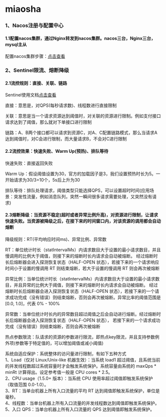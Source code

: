 # miaosha
### 1、Nacos注册与配置中心
#### 1.1配置nacos集群，通过Nginx转发到nacos集群。nacos三台，Nginx三台，mysql主从  
配置nacos集群步骤：[点击查看](https://nacos.io/zh-cn/docs/cluster-mode-quick-start.html)  

### 2、Sentinel限流、熔断降级  
#### 2.1流控规则：直接、关联、链路  
Sentinel使用文档[点击查看](https://sentinelguard.io/zh-cn/docs/basic-api-resource-rule.html)  

直接：意思是，对QPS(每秒请求数)、线程数进行直接限制  

关联：意思是当一个请求资源达到阈值时，对关联的资源进行限制。例如支付接口请求达到了阈值，那么就对下单接口进行限制  

链路：A、B两个接口都可以请求到资源C，对A、C配置链路模式，那么当请求A达到阈值时，对C会进行限制，而大量请求B，不会对C进行限制  
#### 2.2流控效果：快速失败、Warm Up(预热)、排队等待  
快速失败：直接返回失败  

Warm Up：假设阈值设置为30，官方的加载因子是3，我们设置预热时长为5。一开始请求为30/3=10个，5s后上升为30  

排队等待：排队处理请求，阈值类型只能选择QPS，可以设置超时时间(应用场景：突发性流量，例如消息队列，突然一瞬间很多请求需要处理，又突然没有请求)  
#### 2.3熔断降级：当资源不稳定(超时或者异常比例升高)，对资源进行限制，让请求快速失败。当资源被降级之后，在接下来的时间窗口内，对该资源的调用都会自动熔断
降级规则：RT(平均响应时间ms)、异常比例、异常数
  
RT：单位统计时长（statIntervalMs）内请求数目大于设置的最小请求数目，并且慢调用的比例大于阈值，则接下来的熔断时长内请求会自动被熔断。
经过熔断时长后熔断器会进入探测恢复状态（HALF-OPEN 状态），若接下来的一个请求响应时间小于设置的慢调用 RT 则结束熔断，若大于设置的慢调用 RT 则会再次被熔断  

异常比例：当单位统计时长（statIntervalMs）内请求数目大于设置的最小请求数目，并且异常的比例大于阈值，则接下来的熔断时长内请求会自动被熔断。
经过熔断时长后熔断器会进入探测恢复状态（HALF-OPEN 状态），若接下来的一个请求成功完成（没有错误）则结束熔断，否则会再次被熔断。异常比率的阈值范围是 [0.0, 1.0]，代表 0% - 100%  

异常数：当单位统计时长内的异常数目超过阈值之后会自动进行熔断。经过熔断时长后熔断器会进入探测恢复状态（HALF-OPEN 状态），
若接下来的一个请求成功完成（没有错误）则结束熔断，否则会再次被熔断  

热点参数限流：队请求的资源的参数进行限流，即热点key限流，并且支持参数例外项(参数等于特定值的，可以增加阈值或减小阈值)  

系统自适应保护：系统整体的访问量进行限制，有如下五种方式  
1、Load（仅对 Linux/Unix-like 机器生效）：当系统 load1 超过阈值，且系统当前的并发线程数超过系统容量时才会触发系统保护。系统容量由系统的 maxQps * minRt 计算得出。设定参考值一般是 CPU cores * 2.5。  
2、CPU usage（1.5.0+ 版本）：当系统 CPU 使用率超过阈值即触发系统保护（取值范围 0.0-1.0）。  
3、RT：当单台机器上所有入口流量的平均 RT 达到阈值即触发系统保护，单位是毫秒。  
4、线程数：当单台机器上所有入口流量的并发线程数达到阈值即触发系统保护。  
5、入口 QPS：当单台机器上所有入口流量的 QPS 达到阈值即触发系统保护。  
